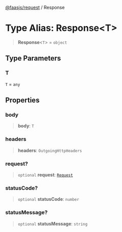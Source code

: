 [@faasjs/request](../README.md) / Response

# Type Alias: Response\<T\>

> **Response**\<`T`\> = `object`

## Type Parameters

### T

`T` = `any`

## Properties

### body

> **body**: `T`

### headers

> **headers**: `OutgoingHttpHeaders`

### request?

> `optional` **request**: [`Request`](Request.md)

### statusCode?

> `optional` **statusCode**: `number`

### statusMessage?

> `optional` **statusMessage**: `string`
